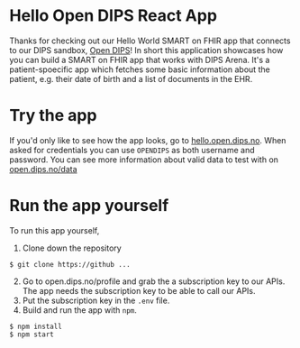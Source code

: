 # Hello Open DIPS React App

Thanks for checking out our Hello World SMART on FHIR app that connects to our
DIPS sandbox, [Open DIPS](https://open.dips.no)! In short this application
showcases how you can build a SMART on FHIR app that works with DIPS Arena.
It's a patient-spoecific app which fetches some basic information about the
patient, e.g. their date of birth and a list of documents in the EHR. 

# Try the app

If you'd only like to see how the app looks, go to
[hello.open.dips.no](https://hello.open.dips.no). When asked for credentials you
can use `OPENDIPS` as both username and password. You can see more information about valid data to test with on [open.dips.no/data](https://open.dips.no/data) 

# Run the app yourself

To run this app yourself, 

1. Clone down the repository 

``` 
$ git clone https://github ... 
```

2. Go to open.dips.no/profile and grab the a subscription key to our APIs. The
	 app needs the subscription key to be able to call our APIs. 
3. Put the subscription key in the `.env` file. 
4. Build and run the app with `npm`. 

```
$ npm install
$ npm start 
``` 

